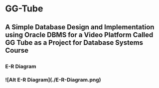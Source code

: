 # GG-Tube
<h2>A Simple Database Design and Implementation using Oracle DBMS for a Video Platform Called GG Tube as a Project for Database Systems Course<h2>
  
<h3>E-R Diagram<h3>
 ![Alt E-R Diagram](./E-R-Diagram.png)
